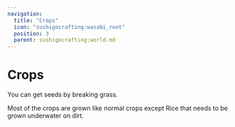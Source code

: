 ```yaml
---
navigation:
  title: "Crops"
  icon: "sushigocrafting:wasabi_root"
  position: 3
  parent: sushigocrafting:world.md
---
```


# Crops

You can get seeds by breaking grass. 

Most of the crops are grown like normal crops except Rice that needs to be grown underwater on dirt.

